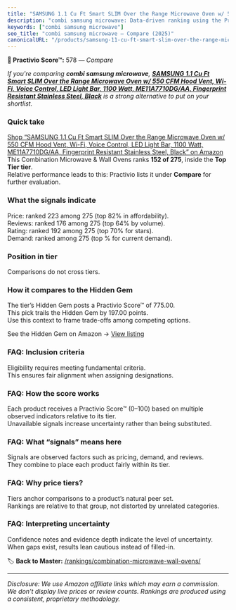 ```yaml
---
title: "SAMSUNG 1.1 Cu Ft Smart SLIM Over the Range Microwave Oven w/ 550 CFM Hood Vent, Wi-Fi, Voice Control, LED Light Bar, 1100 Watt, ME11A7710DG/AA, Fingerprint Resistant Stainless Steel, Black"
description: "combi samsung microwave: Data-driven ranking using the Practivio Score™. Positioned by quality, value, demand, findability, momentum."
keywords: ["combi samsung microwave"]
seo_title: "combi samsung microwave — Compare (2025)"
canonicalURL: "/products/samsung-11-cu-ft-smart-slim-over-the-range-microwave-oven-w-550-cfm-hood-vent-wi-fi-voice-control-led-light-bar-1100-watt-me11a7710dgaa-fingerprint-resistant-stainless-steel-black-B0B9GDR9YK/"
---
```


**🛒 Practivio Score™:** 578 — _Compare_


*If you're comparing **combi samsung microwave**, **[SAMSUNG 1.1 Cu Ft Smart SLIM Over the Range Microwave Oven w/ 550 CFM Hood Vent, Wi-Fi, Voice Control, LED Light Bar, 1100 Watt, ME11A7710DG/AA, Fingerprint Resistant Stainless Steel, Black](https://www.amazon.com/dp/B0B9GDR9YK?tag=practivio-20)** is a strong alternative to put on your shortlist.*
### Quick take
[Shop “SAMSUNG 1.1 Cu Ft Smart SLIM Over the Range Microwave Oven w/ 550 CFM Hood Vent, Wi-Fi, Voice Control, LED Light Bar, 1100 Watt, ME11A7710DG/AA, Fingerprint Resistant Stainless Steel, Black” on Amazon](https://www.amazon.com/dp/B0B9GDR9YK?tag=practivio-20)
This Combination Microwave & Wall Ovens ranks **152 of 275**, inside the **Top Tier tier**.  
Relative performance leads to this: Practivio lists it under **Compare** for further evaluation.

### What the signals indicate
Price: ranked 223 among 275 (top 82% in affordability).  
Reviews: ranked 176 among 275 (top 64% by volume).  
Rating: ranked 192 among 275 (top 70% for stars).  
Demand: ranked  among 275 (top % for current demand).

### Position in tier
Comparisons do not cross tiers.

### How it compares to the Hidden Gem
The tier’s Hidden Gem posts a Practivio Score™ of 775.00.  
This pick trails the Hidden Gem by 197.00 points.  
Use this context to frame trade-offs among competing options.  

See the Hidden Gem on Amazon → [View listing](https://www.amazon.com/dp/B081ZS7VSM?tag=practivio-20)

### FAQ: Inclusion criteria
Eligibility requires meeting fundamental criteria.  
This ensures fair alignment when assigning designations.

### FAQ: How the score works
Each product receives a Practivio Score™ (0–100) based on multiple observed indicators relative to its tier.  
Unavailable signals increase uncertainty rather than being substituted.

### FAQ: What “signals” means here
Signals are observed factors such as pricing, demand, and reviews.  
They combine to place each product fairly within its tier.

### FAQ: Why price tiers?
Tiers anchor comparisons to a product’s natural peer set.  
Rankings are relative to that group, not distorted by unrelated categories.

### FAQ: Interpreting uncertainty
Confidence notes and evidence depth indicate the level of uncertainty.  
When gaps exist, results lean cautious instead of filled-in.

<!-- Missing template for Compare/CompareWithinPriceClass -->


🏷️ **Back to Master:** [/rankings/combination-microwave-wall-ovens/](/rankings/combination-microwave-wall-ovens/)

---
_Disclosure: We use Amazon affiliate links which may earn a commission. We don’t display live prices or review counts. Rankings are produced using a consistent, proprietary methodology._
